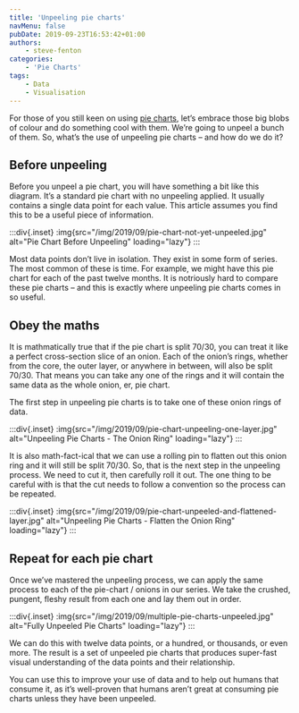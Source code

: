 ```yaml
---
title: 'Unpeeling pie charts'
navMenu: false
pubDate: 2019-09-23T16:53:42+01:00
authors:
    - steve-fenton
categories:
    - 'Pie Charts'
tags:
    - Data
    - Visualisation
---
```


For those of you still keen on using [pie charts](/category/pie-charts/), let’s embrace those big blobs of colour and do something cool with them. We’re going to unpeel a bunch of them. So, what’s the use of unpeeling pie charts – and how do we do it?

## Before unpeeling

Before you unpeel a pie chart, you will have something a bit like this diagram. It’s a standard pie chart with no unpeeling applied. It usually contains a single data point for each value. This article assumes you find this to be a useful piece of information.

:::div{.inset}
:img{src="/img/2019/09/pie-chart-not-yet-unpeeled.jpg" alt="Pie Chart Before Unpeeling" loading="lazy"}
:::

Most data points don’t live in isolation. They exist in some form of series. The most common of these is time. For example, we might have this pie chart for each of the past twelve months. It is notriously hard to compare these pie charts – and this is exactly where unpeeling pie charts comes in so useful.

## Obey the maths

It is mathmatically true that if the pie chart is split 70/30, you can treat it like a perfect cross-section slice of an onion. Each of the onion’s rings, whether from the core, the outer layer, or anywhere in between, will also be split 70/30. That means you can take any one of the rings and it will contain the same data as the whole onion, er, pie chart.

The first step in unpeeling pie charts is to take one of these onion rings of data.

:::div{.inset}
:img{src="/img/2019/09/pie-chart-unpeeling-one-layer.jpg" alt="Unpeeling Pie Charts - The Onion Ring" loading="lazy"}
:::

It is also math-fact-ical that we can use a rolling pin to flatten out this onion ring and it will still be split 70/30. So, that is the next step in the unpeeling process. We need to cut it, then carefully roll it out. The one thing to be careful with is that the cut needs to follow a convention so the process can be repeated.

:::div{.inset}
:img{src="/img/2019/09/pie-chart-unpeeled-and-flattened-layer.jpg" alt="Unpeeling Pie Charts - Flatten the Onion Ring" loading="lazy"}
:::

## Repeat for each pie chart

Once we’ve mastered the unpeeling process, we can apply the same process to each of the pie-chart / onions in our series. We take the crushed, pungent, fleshy result from each one and lay them out in order.

:::div{.inset}
:img{src="/img/2019/09/multiple-pie-charts-unpeeled.jpg" alt="Fully Unpeeled Pie Charts" loading="lazy"}
:::

We can do this with twelve data points, or a hundred, or thousands, or even more. The result is a set of unpeeled pie charts that produces super-fast visual understanding of the data points and their relationship.

You can use this to improve your use of data and to help out humans that consume it, as it’s well-proven that humans aren’t great at consuming pie charts unless they have been unpeeled.
